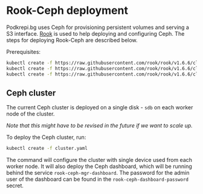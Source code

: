 # Rook-Ceph deployment
Podkrepi.bg uses Ceph for provisioning persistent volumes and serving a S3 interface. [Rook](rook.io) is used to help deploying and configuring Ceph. The steps for deploying Rook-Ceph are described below.

Prerequisites:
```bash
kubectl create -f https://raw.githubusercontent.com/rook/rook/v1.6.6/cluster/examples/kubernetes/ceph/crds.yaml
kubectl create -f https://raw.githubusercontent.com/rook/rook/v1.6.6/cluster/examples/kubernetes/ceph/common.yaml
kubectl create -f https://raw.githubusercontent.com/rook/rook/v1.6.6/cluster/examples/kubernetes/ceph/operator.yaml
```

## Ceph cluster
The current Ceph cluster is deployed on a single disk - `sdb` on each worker node of the cluster.

_Note that this might have to be revised in the future if we want to scale up._

To deploy the Ceph cluster, run:
```bash
kubectl create -f cluster.yaml
```

The command will configure the cluster with single device used from each worker node. It will also deploy the Ceph dashboard, which will be running behind the service `rook-ceph-mgr-dashboard`. The password for the admin user of the dashboard can be found in the `rook-ceph-dashboard-password` secret.